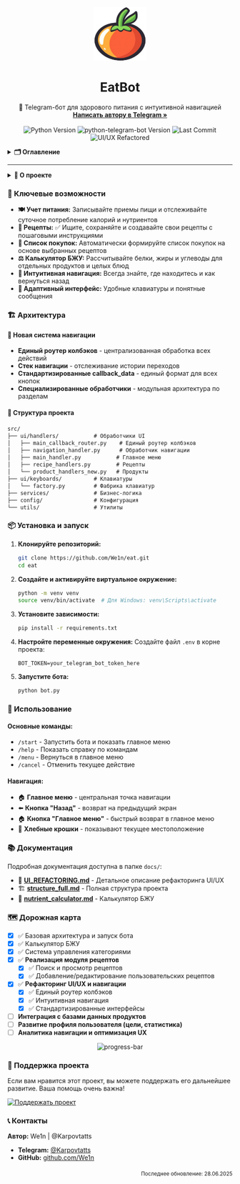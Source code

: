 <div align="center">
  <a href="https://github.com/We1n/eat">
    <!-- Можно заменить на реальный логотип -->
    <img src="logo.jpg" alt="Логотип EatBot" width="120" height="120">
  </a>
  <h1 align="center">EatBot</h1>
  <p align="center">
    🤖 Telegram-бот для здорового питания с интуитивной навигацией
    <br />
    <a href="https://t.me/Karpovtatts"><strong>Написать автору в Telegram »</strong></a>
    <br />
    <br />
    <img src="https://img.shields.io/badge/python-3.11+-blue.svg?style=for-the-badge&logo=python&logoColor=white" alt="Python Version">
    <img src="https://img.shields.io/badge/python--telegram--bot-20.x-blue.svg?style=for-the-badge&logo=telegram&logoColor=white" alt="python-telegram-bot Version">
    <img src="https://img.shields.io/github/last-commit/We1n/eat?style=for-the-badge&logo=github&label=Last%20Commit" alt="Last Commit">
    <img src="https://img.shields.io/badge/UI%2FUX%20Refactored-✅-brightgreen?style=for-the-badge" alt="UI/UX Refactored">
  </p>
</div>

<details>
  <summary><strong>🗂️ Оглавление</strong></summary>
  
  - [О проекте](#-о-проекте)
  - [🚀 Ключевые возможности](#-ключевые-возможности)
  - [🏗️ Архитектура](#️-архитектура)
  - [📦 Установка и запуск](#-установка-и-запуск)
  - [🎯 Использование](#-использование)
  - [📚 Документация](#-документация)
  - [🗺️ Дорожная карта](#️-дорожная-карта)
  - [💖 Поддержка проекта](#-поддержка-проекта)
  - [📞 Контакты](#-контакты)
</details>

---

<details>
  <summary><strong>📝 О проекте</strong></summary>

  **EatBot** — это современный Telegram-бот для здорового питания с полностью переработанным пользовательским интерфейсом. Бот помогает пользователям вести дневник питания, управлять рецептами, рассчитывать БЖУ и создавать списки покупок с интуитивной навигацией.
  
  ### ✨ Что нового в версии 2.0:
  - 🎯 **Интуитивная навигация** с универсальными кнопками "Назад" и "Главное меню"
  - 🔧 **Единая архитектура** обработки колбэков через централизованный роутер
  - 🛡️ **Отказоустойчивость** - нет "мертвых сценариев", всегда можно вернуться
  - 📱 **Стандартизированный UI** с единообразными клавиатурами и сообщениями
  - 🚀 **Масштабируемость** для легкого добавления новых функций
</details>

### 🚀 Ключевые возможности

*   **🍽️ Учет питания:** Записывайте приемы пищи и отслеживайте суточное потребление калорий и нутриентов
*   **📖 Рецепты:** ✅ Ищите, сохраняйте и создавайте свои рецепты с пошаговыми инструкциями
*   **🛒 Список покупок:** Автоматически формируйте список покупок на основе выбранных рецептов
*   **⚖️ Калькулятор БЖУ:** Рассчитывайте белки, жиры и углеводы для отдельных продуктов и целых блюд
*   **🎯 Интуитивная навигация:** Всегда знайте, где находитесь и как вернуться назад
*   **📱 Адаптивный интерфейс:** Удобные клавиатуры и понятные сообщения

### 🏗️ Архитектура

#### 🎯 Новая система навигации
- **Единый роутер колбэков** - централизованная обработка всех действий
- **Стек навигации** - отслеживание истории переходов
- **Стандартизированные callback_data** - единый формат для всех кнопок
- **Специализированные обработчики** - модульная архитектура по разделам

#### 📁 Структура проекта
```
src/
├── ui/handlers/           # Обработчики UI
│   ├── main_callback_router.py    # Единый роутер колбэков
│   ├── navigation_handler.py      # Обработчик навигации
│   ├── main_handler.py           # Главное меню
│   ├── recipe_handlers.py        # Рецепты
│   └── product_handlers_new.py   # Продукты
├── ui/keyboards/          # Клавиатуры
│   └── factory.py         # Фабрика клавиатур
├── services/              # Бизнес-логика
├── config/                # Конфигурация
└── utils/                 # Утилиты
```

### 📦 Установка и запуск

1.  **Клонируйте репозиторий:**
    ```sh
    git clone https://github.com/We1n/eat.git
    cd eat
    ```

2.  **Создайте и активируйте виртуальное окружение:**
    ```sh
    python -m venv venv
    source venv/bin/activate  # Для Windows: venv\Scripts\activate
    ```

3.  **Установите зависимости:**
    ```sh
    pip install -r requirements.txt
    ```

4.  **Настройте переменные окружения:**
    Создайте файл `.env` в корне проекта:
    ```env
    BOT_TOKEN=your_telegram_bot_token_here
    ```

5.  **Запустите бота:**
    ```sh
    python bot.py
    ```

### 🎯 Использование

#### Основные команды:
- `/start` - Запустить бота и показать главное меню
- `/help` - Показать справку по командам
- `/menu` - Вернуться в главное меню
- `/cancel` - Отменить текущее действие

#### Навигация:
- 🏠 **Главное меню** - центральная точка навигации
- ⬅️ **Кнопка "Назад"** - возврат на предыдущий экран
- 🏠 **Кнопка "Главное меню"** - быстрый возврат в главное меню
- 📍 **Хлебные крошки** - показывают текущее местоположение

### 📚 Документация

Подробная документация доступна в папке `docs/`:

- 📖 **[UI_REFACTORING.md](docs/UI_REFACTORING.md)** - Детальное описание рефакторинга UI/UX
- 🏗️ **[structure_full.md](docs/structure_full.md)** - Полная структура проекта
- 🧮 **[nutrient_calculator.md](docs/nutrient_calculator.md)** - Калькулятор БЖУ

### 🗺️ Дорожная карта

- [x] ✅ Базовая архитектура и запуск бота
- [x] ✅ Калькулятор БЖУ
- [x] ✅ Система управления категориями
- [x] ✅ **Реализация модуля рецептов**
  - [x] ✅ Поиск и просмотр рецептов
  - [x] ✅ Добавление/редактирование пользовательских рецептов
- [x] ✅ **Рефакторинг UI/UX и навигации**
  - [x] ✅ Единый роутер колбэков
  - [x] ✅ Интуитивная навигация
  - [x] ✅ Стандартизированные интерфейсы
- [ ] **Интеграция с базами данных продуктов**
- [ ] **Развитие профиля пользователя (цели, статистика)**
- [ ] **Аналитика навигации и оптимизация UX**

<p align="center">
    <img src="https://img.shields.io/badge/progress-85%25-brightgreen?style=for-the-badge" alt="progress-bar"/>
</p>

### 💖 Поддержка проекта

Если вам нравится этот проект, вы можете поддержать его дальнейшее развитие. Ваша помощь очень важна!

<a href="https://pay.cloudtips.ru/p/86838cfa" target="_blank">
  <img src="https://img.shields.io/badge/Поддержать%20проект-FF69B4?style=for-the-badge&logo=buymeacoffee&logoColor=white" alt="Поддержать проект"/>
</a>

### 📞 Контакты

**Автор:** We1n | @Karpovtatts

*   **Telegram:** [@Karpovtatts](https://t.me/Karpovtatts)
*   **GitHub:** [github.com/We1n](https://github.com/We1n)

<p align="right"><sub>Последнее обновление: 28.06.2025</sub></p>
